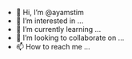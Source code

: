 - 👋 Hi, I’m @ayamstim
- 👀 I’m interested in ...
- 🌱 I’m currently learning ...
- 💞️ I’m looking to collaborate on ...
- 📫 How to reach me ...

<!---
ayamstim/ayamstim is a ✨ special ✨ repository because its `README.md` (this file) appears on your GitHub profile.
You can click the Preview link to take a look at your changes.
--->
